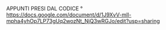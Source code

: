 APPUNTI PRESI DAL CODICE
° https://docs.google.com/document/d/1J9XvV-mll-mpha4yhOp7LP73gUq2wozNt_NjQ3wRGJo/edit?usp=sharing
